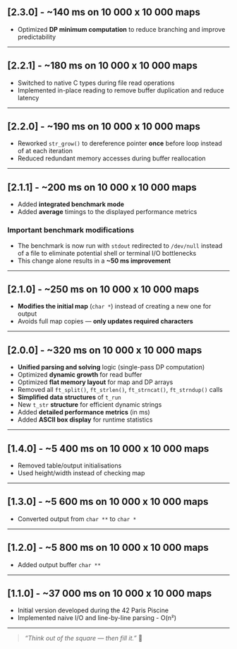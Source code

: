 ## [2.3.0] - ~140 ms on 10 000 x 10 000 maps
- Optimized **DP minimum computation** to reduce branching and improve predictability

---

## [2.2.1] - ~180 ms on 10 000 x 10 000 maps
- Switched to native C types during file read operations
- Implemented in-place reading to remove buffer duplication and reduce latency

---

## [2.2.0] - ~190 ms on 10 000 x 10 000 maps
- Reworked `str_grow()` to dereference pointer **once** before loop instead of at each iteration  
- Reduced redundant memory accesses during buffer reallocation  

---

## [2.1.1] - ~200 ms on 10 000 x 10 000 maps
- Added **integrated benchmark mode**
- Added **average** timings to the displayed performance metrics

### Important benchmark modifications
- The benchmark is now run with `stdout` redirected to `/dev/null` instead of a file to eliminate potential shell or terminal I/O bottlenecks  
- This change alone results in a **~50 ms improvement**

---

## [2.1.0] - ~250 ms on 10 000 x 10 000 maps
- **Modifies the initial map** (`char *`) instead of creating a new one for output
- Avoids full map copies — **only updates required characters**

---

## [2.0.0] - ~320 ms on 10 000 x 10 000 maps
- **Unified parsing and solving** logic (single-pass DP computation)
- Optimized **dynamic growth** for read buffer
- Optimized **flat memory layout** for map and DP arrays
- Removed all `ft_split()`, `ft_strlen()`, `ft_strncat()`, `ft_strndup()` calls
- **Simplified data structures** of `t_run`
- New `t_str` **structure** for efficient dynamic strings
- Added **detailed performance metrics** (in ms)
- Added **ASCII box display** for runtime statistics

---

## [1.4.0] - ~5 400 ms on 10 000 x 10 000 maps
- Removed table/output initialisations
- Used height/width instead of checking map

---

## [1.3.0] - ~5 600 ms on 10 000 x 10 000 maps
- Converted output from `char **` to `char *`

---

## [1.2.0] - ~5 800 ms on 10 000 x 10 000 maps
- Added output buffer `char **`

---

## [1.1.0] - ~37 000 ms on 10 000 x 10 000 maps
- Initial version developed during the 42 Paris Piscine
- Implemented naive I/O and line-by-line parsing - O(n²)

---

> _“Think out of the square — then fill it.”_ 🧠

